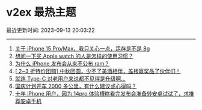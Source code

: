 # v2ex 最热主题

最近更新时间: 2023-09-13 20:03:22

--- 
1. [关于 iPhone 15 Pro/Max，我只关心一点，运存是不是 8g](https://www.v2ex.com/t/973212) 
2. [想问一下买 Apple watch 的人是怎样的使用习惯？](https://www.v2ex.com/t/973214) 
3. [为什么 iPhone 发布会从来不公布 ram？](https://www.v2ex.com/t/973242) 
4. [[ 2~3 折特价团购] 中秋团圆，少不了美酒相伴，盖楼赢奖品了伙伴们！](https://www.v2ex.com/t/973262) 
5. [就连 Type-C 对老用户来说都不见得是升级啊...](https://www.v2ex.com/t/973294) 
6. [国庆计划开车 2000 多公里，有什么建议或心得吗？](https://www.v2ex.com/t/973375) 
7. [十年 iPhone 用户，因为 14pro 体验槽糕看完发布会准备转安卓试试了，求推荐安卓手机](https://www.v2ex.com/t/973410) 
